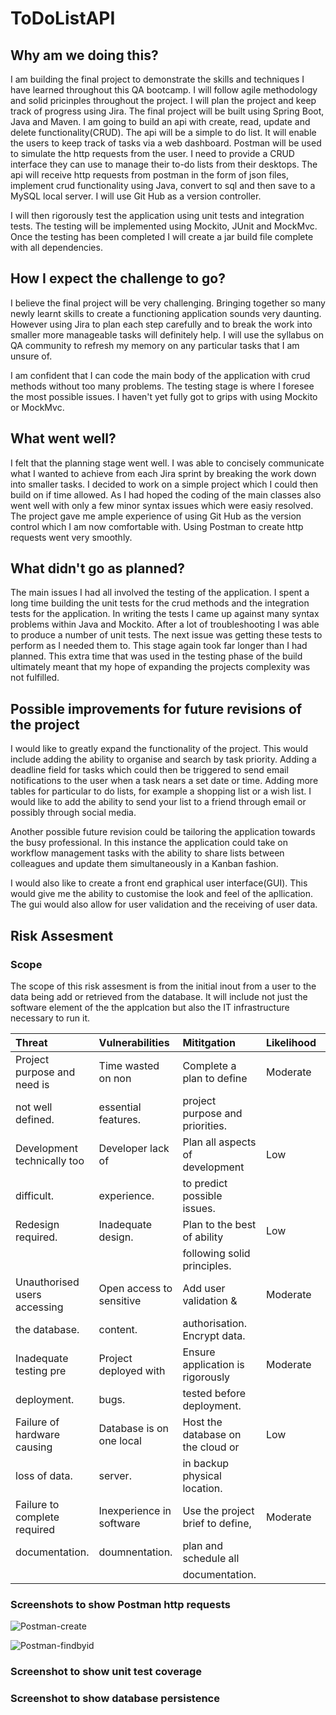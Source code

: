# ToDoListAPI

## **Why am we doing this?**

I am building the final project to demonstrate the skills and techniques I have learned throughout this QA bootcamp.  I will follow agile methodology and solid pricinples throughout the project.  I will plan the project and keep track of progress using Jira.  The final project will be built using Spring Boot, Java and Maven.  I am going to build an api with create, read, update and delete functionality(CRUD).  The api will be a simple to do list.  It will enable the users to keep track of tasks via a web dashboard.  Postman will be used to simulate the http requests from the user.  I need to provide a CRUD interface they can use to manage their to-do lists from their desktops.  The api will receive http requests from postman in the form of json files, implement crud functionality using Java, convert to sql and then save to a MySQL local server.  I will use Git Hub as a version controller.

I will then rigorously test the application using unit tests and integration tests.  The testing will be implemented using Mockito, JUnit and MockMvc.  Once the testing has been completed I will create a jar build file complete with all dependencies.

## **How I expect the challenge to go?**
I believe the final project will be very challenging.  Bringing together so many newly learnt skills to create a functioning application sounds very daunting.  However using Jira to plan each step carefully and to break the work into smaller more manageable tasks will definitely help.  I will use the syllabus on QA community to refresh my memory on any particular tasks that I am unsure of.

I am confident that I can code the main body of the application with crud methods without too many problems.  The testing stage is where I foresee the most possible issues.  I haven't yet fully got to grips with using Mockito or MockMvc.  

## **What went well?**
I felt that the planning stage went well.  I was able to concisely communicate what I wanted to achieve from each Jira sprint by breaking the work down into smaller tasks. I decided to work on a simple project which I could then build on if time allowed.  As I had hoped the coding of the main classes also went well with only a few minor syntax issues which were easiy resolved.  The project gave me ample experience of using Git Hub as the version control which I am now comfortable with.  Using Postman to create http requests went very smoothly.   

## **What didn't go as planned?**
The main issues I had all involved the testing of the application.  I spent a long time building the unit tests for the crud methods and the integration tests for the application.  In writing the tests I came up against many syntax problems within Java and Mockito.  After a lot of troubleshooting I was able to produce a number of unit tests.  The next issue was getting these tests to perform as I needed them to.  This stage again took far longer than I had planned.  This extra time that was used in the testing phase of the build ultimately meant that my hope of expanding the projects complexity was not fulfilled.

## **Possible improvements for future revisions of the project**
I would like to greatly expand the functionality of the project.  This would include adding the ability to organise and search by task priority.  Adding a deadline field for tasks which could then be triggered to send email notifications to the user when a task nears a set date or time.  Adding more tables for particular to do lists, for example a shopping list or a wish list.  I would like to add the ability to send your list to a friend through email or possibly through social media.  

Another possible future revision could be tailoring the application towards the busy professional.  In this instance the application could take on workflow management tasks with the ability to share lists between colleagues and update them simultaneously in a Kanban fashion.

I would also like to create a front end graphical user interface(GUI).  This would give me the ability to customise the look and feel of the apllication.  The gui would also allow for user validation and the receiving of user data. 


## **Risk Assesment**
### Scope
The scope of this risk assesment is from the initial inout from a user to the data being add or retrieved from the database.  It will include not just the software element of the the applcation but also the IT infrastructure necessary to run it.


|     **Threat**                 |  **Vulnerabilities**       |      **Mititgation**               |  **Likelihood**  |  **Impact**    |  **Risk**    |
| :---                           |  :---                      |                     :---           |  :---            |  :---          |  :---        |
|  Project purpose and need is   |  Time wasted on non        |  Complete a plan to define         |  Moderate        |  High          |  High        |
|  not well defined.             |  essential features.       |  project purpose and priorities.   |                  |                |              |
|  Development technically too   |  Developer lack of         |  Plan all aspects of development   |  Low             |  High          |  High        |
|  difficult.                    |  experience.               |  to predict possible issues.       |                  |                |              |
|  Redesign required.            |  Inadequate design.        |  Plan to the best of ability       |  Low             |  Moderate      |  Low         |              
|                                |                            |  following solid principles.       |                  |                |              |
|  Unauthorised users accessing  |  Open access to sensitive  |  Add user validation &             |  Moderate        |  High          |  Moderate    |
|  the database.                 |  content.                  |  authorisation.  Encrypt data.     |                  |                |              |
|  Inadequate testing pre        |  Project deployed with     |  Ensure application is rigorously  |  Moderate        |  Moderate      |  Moderate    |
|  deployment.                   |  bugs.                     |  tested before deployment.         |                  |                |              |
|  Failure of hardware causing   |  Database is on one local  |  Host the database on the cloud or |  Low             |  High          |  Low         |
|  loss of data.                 |  server.                   |  in backup physical location.      |                  |                |              |
|  Failure to complete required  |  Inexperience in software  |  Use the project brief to define,  |  Moderate        |  Moderate      |  Moderate    | 
|  documentation.                |  doumnentation.            |  plan and schedule all             |                  |                |              |
|                                |                            |  documentation.                    |                  |                |              |



### Screenshots to show Postman http requests



![Postman-create](https://user-images.githubusercontent.com/66129652/160181860-a6fe5b30-144a-4b0d-ac31-1cff24a9496b.png)



![Postman-findbyid](https://user-images.githubusercontent.com/66129652/160182092-27ecba51-fde5-4894-ade1-7d78cb50cc7f.png)



### Screenshot to show unit test coverage





### Screenshot to show database persistence




